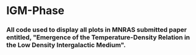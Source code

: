 # IGM-Phase
### All code used to display all plots in MNRAS submitted paper entitled, "Emergence of the Temperature-Density Relation in the Low Density Intergalactic Medium".
